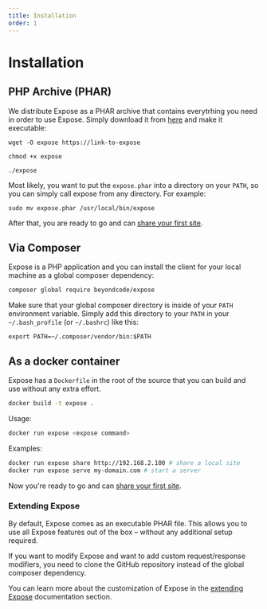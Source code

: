 ```yaml
---
title: Installation
order: 1
---
```


# Installation

## PHP Archive (PHAR)
We distribute Expose as a PHAR archive that contains everytrhing you need in order to use Expose. Simply download it from [here]() and make it executable:

```
wget -O expose https://link-to-expose

chmod +x expose

./expose
```

Most likely, you want to put the `expose.phar` into a directory on your `PATH`, so you can simply call expose from any directory. For example:

```
sudo mv expose.phar /usr/local/bin/expose
```

After that, you are ready to go and can [share your first site](/docs/expose/getting-started/sharing-your-first-site).
 
## Via Composer
Expose is a PHP application and you can install the client for your local machine as a global composer dependency:

```bash
composer global require beyondcode/expose
```

Make sure that your global composer directory is inside of your `PATH` environment variable.
Simply add this directory to your `PATH` in your `~/.bash_profile` (or `~/.bashrc`) like this:

```
export PATH=~/.composer/vendor/bin:$PATH
```

## As a docker container

Expose has a `Dockerfile` in the root of the source that you can build and use without any extra effort.

```bash
docker build -t expose .
```

Usage:

```bash
docker run expose <expose command>
```

Examples:

```bash
docker run expose share http://192.168.2.100 # share a local site
docker run expose serve my-domain.com # start a server
```

Now you're ready to go and can [share your first site](/docs/expose/getting-started/sharing-your-first-site).


### Extending Expose

By default, Expose comes as an executable PHAR file. This allows you to use all Expose features out of the box – without any additional setup required.

If you want to modify Expose and want to add custom request/response modifiers, you need to clone the GitHub repository instead of the global composer dependency.

You can learn more about the customization of Expose in the [extending Expose](/docs/expose/extending-the-server/subdomain-generator) documentation section.
